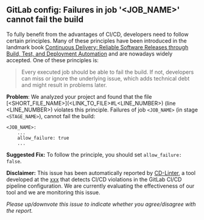 GitLab config: Failures in job '<JOB_NAME>' cannot fail the build
---
To fully benefit from the advantages of CI/CD, developers need to follow certain principles. Many of these principles have been introduced in the landmark book [Continuous Delivery: Reliable Software Releases through Build, Test, and Deployment Automation](https://www.oreilly.com/library/view/continuous-delivery-reliable/9780321670250/) and are nowadays widely accepted. One of these principles is:

> Every executed job should be able to fail the build.
If not, developers can miss or ignore the underlying issue, which adds technical debt and might result in problems later.

**Problem**: We analyzed your project and found that the file [<SHORT_FILE_NAME>](<LINK_TO_FILE>#L<LINE_NUMBER>) (line <LINE_NUMBER>) violates this principle. Failures of job `<JOB_NAME>` (in stage `<STAGE_NAME>`), cannot fail the build:

```
<JOB_NAME>:
    ...
    allow_failure: true
    ...
```

**Suggested Fix:** To follow the principle, you should set ```allow_failure: false```.

**Disclaimer:**
This issue has been automatically reported by [CD-Linter](xxx), a tool developed at the [xxx](xxx) that detects CI/CD violations in the GitLab CI/CD pipeline configuration.
We are currently evaluating the effectiveness of our tool and we are monitoring this issue.

*Please up/downvote this issue to indicate whether you agree/disagree with the report.*